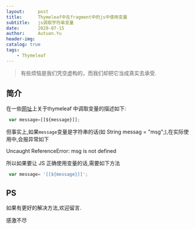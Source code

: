 ```yaml
---
layout:     post
title:      Thymeleaf中在fragment中的js中使用变量
subtitle:   js调取字符串变量
date:       2020-07-15
author:     Autuan.Yu
header-img:
catalog: true
tags:
    - Thymeleaf
---
```


> 有些烦恼是我们凭空虚构的，而我们却把它当成真实去承受.

## 简介
在一些[网址](https://www.jianshu.com/p/89e1b4b2d66f)上关于thymeleaf 中调取变量的描述如下:
````JavaScript
 var message=[[${message}]];
````
但事实上,如果`message`变量是字符串的话(如  String messag = "msg";),在实际使用中,会报异常如下

Uncaught ReferenceError: msg is not defined

所以如果要让 JS 正确使用变量的话,需要如下方法

```` JavaScript
 var message= '[[${message}]]';
````

## PS
如果有更好的解决方法,欢迎留言.  

感激不尽
